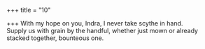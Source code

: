 +++
title = "10"

+++
With my hope on you, Indra, I never take scythe in hand.  
Supply us with grain by the handful, whether just mown or already  
stacked together, bounteous one.  